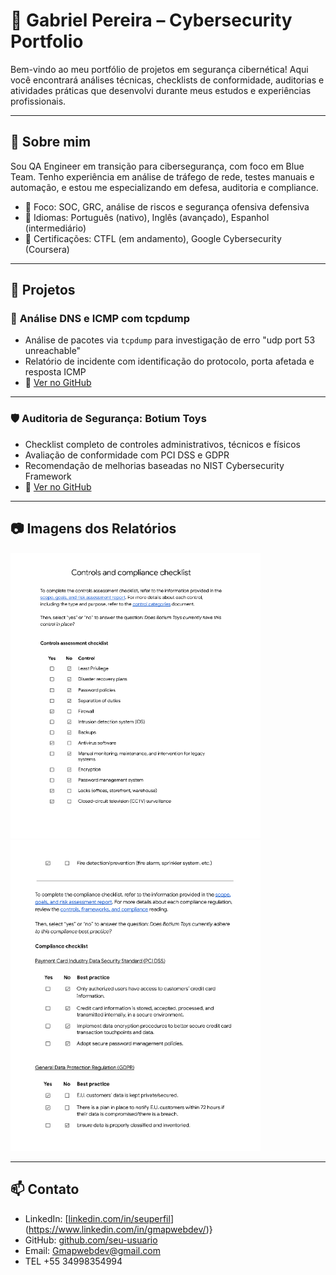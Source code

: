 # 🔐 Gabriel Pereira – Cybersecurity Portfolio

Bem-vindo ao meu portfólio de projetos em segurança cibernética! Aqui você encontrará análises técnicas, checklists de conformidade, auditorias e atividades práticas que desenvolvi durante meus estudos e experiências profissionais.

---

## 🧠 Sobre mim

Sou QA Engineer em transição para cibersegurança, com foco em Blue Team. Tenho experiência em análise de tráfego de rede, testes manuais e automação, e estou me especializando em defesa, auditoria e compliance.

- 🎯 Foco: SOC, GRC, análise de riscos e segurança ofensiva defensiva
- 💬 Idiomas: Português (nativo), Inglês (avançado), Espanhol (intermediário)
- 📜 Certificações: CTFL (em andamento), Google Cybersecurity (Coursera)

---

## 🧪 Projetos

### 📡 **Análise DNS e ICMP com tcpdump**
- Análise de pacotes via `tcpdump` para investigação de erro "udp port 53 unreachable"
- Relatório de incidente com identificação do protocolo, porta afetada e resposta ICMP
- 🔗 [Ver no GitHub](https://github.com/gmap888/-cybersecurity-incident-dns-icmp/tree/main)

---

### 🛡️ **Auditoria de Segurança: Botium Toys**
- Checklist completo de controles administrativos, técnicos e físicos
- Avaliação de conformidade com PCI DSS e GDPR
- Recomendação de melhorias baseadas no NIST Cybersecurity Framework
- 🔗 [Ver no GitHub](https://github.com/gmap888/securityauditproject/tree/main)

---

## 📷 Imagens dos Relatórios

<img src="assets/img1.png" width="400"/>
<img src="assets/img2.png" width="400"/>

---

## 📫 Contato

- LinkedIn: [[linkedin.com/in/seuperfil](https://www.linkedin.com/in/seuperfil)](https://www.linkedin.com/in/gmapwebdev/)}
- GitHub: [github.com/seu-usuario](https://github.com/gmap888)
- Email: Gmapwebdev@gmail.com
- TEL +55 34998354994

